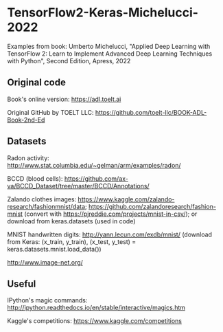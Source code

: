 # TensorFlow2-Keras-Michelucci-2022
Examples from book: Umberto Michelucci, "Applied Deep Learning with TensorFlow 2: Learn to Implement Advanced Deep Learning Techniques with Python", Second Edition, Apress, 2022

## Original code

Book's online version:
https://adl.toelt.ai

Original GitHub by TOELT LLC:
https://github.com/toelt-llc/BOOK-ADL-Book-2nd-Ed

## Datasets

Radon activity: http://www.stat.columbia.edu/~gelman/arm/examples/radon/

BCCD (blood cells): https://github.com/ax-va/BCCD_Dataset/tree/master/BCCD/Annotations/

Zalando clothes images: https://www.kaggle.com/zalando-research/fashionmnist/data; https://github.com/zalandoresearch/fashion-mnist (convert with  https://pjreddie.com/projects/mnist-in-csv/); or download from keras.datasets (used in code)

MNIST handwritten digits: http://yann.lecun.com/exdb/mnist/ (download from Keras: (x_train, y_train), (x_test, y_test) = keras.datasets.mnist.load_data())
 
http://www.image-net.org/

## Useful

IPython's magic commands:
http://ipython.readthedocs.io/en/stable/interactive/magics.htm

Kaggle's competitions:
https://www.kaggle.com/competitions
